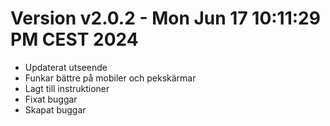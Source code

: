 # Version v2.0.2 - Mon Jun 17 10:11:29 PM CEST 2024
- Updaterat utseende
- Funkar bättre på mobiler och pekskärmar
- Lagt till instruktioner
- Fixat buggar
- Skapat buggar
